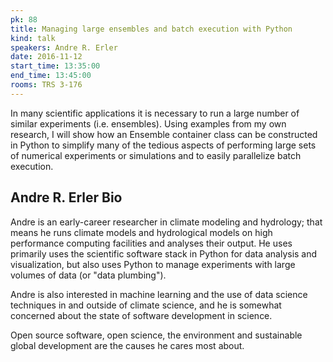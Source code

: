 ```yaml
---
pk: 88
title: Managing large ensembles and batch execution with Python
kind: talk
speakers: Andre R. Erler
date: 2016-11-12
start_time: 13:35:00
end_time: 13:45:00
rooms: TRS 3-176
---
```


In many scientific applications it is necessary to run a large number of similar experiments (i.e. ensembles). Using examples from my own research, I will show how an Ensemble container class can be constructed in Python to simplify many of the tedious aspects of performing large sets of numerical experiments or simulations and to easily parallelize batch execution.

## Andre R. Erler Bio

Andre is an early-career researcher in climate modeling and hydrology; that means he runs climate models and hydrological models on high performance computing facilities and analyses their output. He uses primarily uses the scientific software stack in Python for data analysis  and visualization, but also uses Python to manage experiments with large volumes of data (or "data plumbing").

Andre is also interested in machine learning and the use of data science techniques in and outside of climate science, and he is somewhat concerned about the state of software development in science.

Open source software, open science, the environment and sustainable global development are the causes he cares most about.